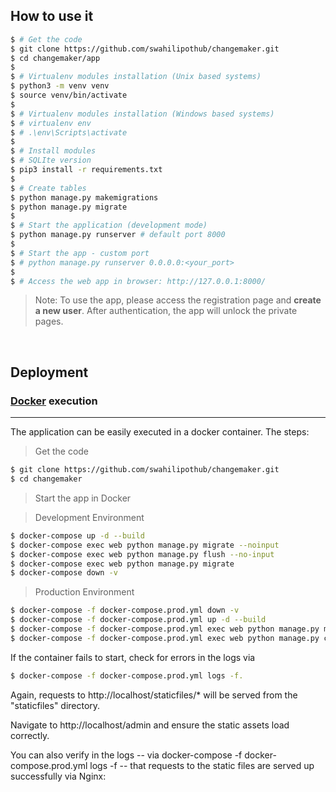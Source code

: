 ## How to use it

```bash
$ # Get the code
$ git clone https://github.com/swahilipothub/changemaker.git
$ cd changemaker/app
$
$ # Virtualenv modules installation (Unix based systems)
$ python3 -m venv venv
$ source venv/bin/activate
$
$ # Virtualenv modules installation (Windows based systems)
$ # virtualenv env
$ # .\env\Scripts\activate
$
$ # Install modules
$ # SQLIte version
$ pip3 install -r requirements.txt
$
$ # Create tables
$ python manage.py makemigrations
$ python manage.py migrate
$
$ # Start the application (development mode)
$ python manage.py runserver # default port 8000
$
$ # Start the app - custom port 
$ # python manage.py runserver 0.0.0.0:<your_port>
$
$ # Access the web app in browser: http://127.0.0.1:8000/
```

> Note: To use the app, please access the registration page and **create a new user**. After authentication, the app will unlock the private pages.

<br />

## Deployment

### [Docker](https://www.docker.com/) execution
---

The application can be easily executed in a docker container. The steps:

> Get the code

```bash
$ git clone https://github.com/swahilipothub/changemaker.git
$ cd changemaker
```

> Start the app in Docker

> Development Environment

```bash
$ docker-compose up -d --build
$ docker-compose exec web python manage.py migrate --noinput
$ docker-compose exec web python manage.py flush --no-input
$ docker-compose exec web python manage.py migrate
$ docker-compose down -v
```


> Production Environment

```bash
$ docker-compose -f docker-compose.prod.yml down -v
$ docker-compose -f docker-compose.prod.yml up -d --build
$ docker-compose -f docker-compose.prod.yml exec web python manage.py migrate --noinput
$ docker-compose -f docker-compose.prod.yml exec web python manage.py createsuperuser
```

If the container fails to start, check for errors in the logs via 
```bash
$ docker-compose -f docker-compose.prod.yml logs -f.
```

Again, requests to http://localhost/staticfiles/* will be served from the "staticfiles" directory.

Navigate to http://localhost/admin and ensure the static assets load correctly.

You can also verify in the logs -- via docker-compose -f docker-compose.prod.yml logs -f -- that requests to the static files are served up successfully via Nginx: